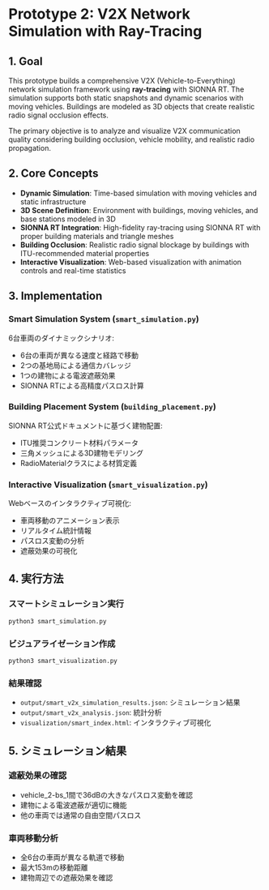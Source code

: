 # Prototype 2: V2X Network Simulation with Ray-Tracing

## 1. Goal

This prototype builds a comprehensive V2X (Vehicle-to-Everything) network simulation framework using **ray-tracing** with SIONNA RT. The simulation supports both static snapshots and dynamic scenarios with moving vehicles. Buildings are modeled as 3D objects that create realistic radio signal occlusion effects.

The primary objective is to analyze and visualize V2X communication quality considering building occlusion, vehicle mobility, and realistic radio propagation.

## 2. Core Concepts

- **Dynamic Simulation**: Time-based simulation with moving vehicles and static infrastructure
- **3D Scene Definition**: Environment with buildings, moving vehicles, and base stations modeled in 3D
- **SIONNA RT Integration**: High-fidelity ray-tracing using SIONNA RT with proper building materials and triangle meshes
- **Building Occlusion**: Realistic radio signal blockage by buildings with ITU-recommended material properties
- **Interactive Visualization**: Web-based visualization with animation controls and real-time statistics

## 3. Implementation

### Smart Simulation System (`smart_simulation.py`)

6台車両のダイナミックシナリオ:
- 6台の車両が異なる速度と経路で移動
- 2つの基地局による通信カバレッジ
- 1つの建物による電波遮蔽効果
- SIONNA RTによる高精度パスロス計算

### Building Placement System (`building_placement.py`)

SIONNA RT公式ドキュメントに基づく建物配置:
- ITU推奨コンクリート材料パラメータ
- 三角メッシュによる3D建物モデリング
- RadioMaterialクラスによる材質定義

### Interactive Visualization (`smart_visualization.py`)

Webベースのインタラクティブ可視化:
- 車両移動のアニメーション表示
- リアルタイム統計情報
- パスロス変動の分析
- 遮蔽効果の可視化

## 4. 実行方法

### スマートシミュレーション実行
```bash
python3 smart_simulation.py
```

### ビジュアライゼーション作成
```bash
python3 smart_visualization.py
```

### 結果確認
- `output/smart_v2x_simulation_results.json`: シミュレーション結果
- `output/smart_v2x_analysis.json`: 統計分析
- `visualization/smart_index.html`: インタラクティブ可視化

## 5. シミュレーション結果

### 遮蔽効果の確認
- vehicle_2-bs_1間で36dBの大きなパスロス変動を確認
- 建物による電波遮蔽が適切に機能
- 他の車両では通常の自由空間パスロス

### 車両移動分析
- 全6台の車両が異なる軌道で移動
- 最大153mの移動距離
- 建物周辺での遮蔽効果を確認

